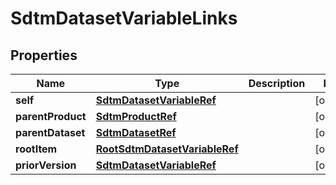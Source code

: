 

# SdtmDatasetVariableLinks


## Properties

Name | Type | Description | Notes
------------ | ------------- | ------------- | -------------
**self** | [**SdtmDatasetVariableRef**](SdtmDatasetVariableRef.md) |  |  [optional]
**parentProduct** | [**SdtmProductRef**](SdtmProductRef.md) |  |  [optional]
**parentDataset** | [**SdtmDatasetRef**](SdtmDatasetRef.md) |  |  [optional]
**rootItem** | [**RootSdtmDatasetVariableRef**](RootSdtmDatasetVariableRef.md) |  |  [optional]
**priorVersion** | [**SdtmDatasetVariableRef**](SdtmDatasetVariableRef.md) |  |  [optional]



